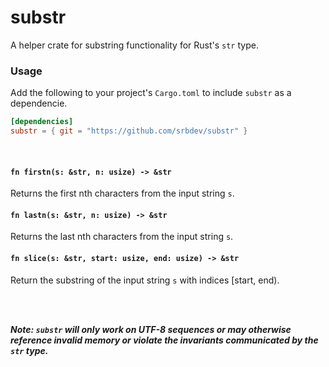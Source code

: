 # substr

A helper crate for substring functionality for Rust's `str` type.

### Usage

Add the following to your project's `Cargo.toml` to include `substr` as a dependencie.

```toml
[dependencies]
substr = { git = "https://github.com/srbdev/substr" }
```
<br /> 

#### ```fn firstn(s: &str, n: usize) -> &str```

Returns the first nth characters from the input string `s`.

#### ```fn lastn(s: &str, n: usize) -> &str```

Returns the last nth characters from the input string `s`.

#### ```fn slice(s: &str, start: usize, end: usize) -> &str```

Return the substring of the input string `s` with indices [start, end).

<br />
<br /> 

***Note: `substr` will only work on UTF-8 sequences or may otherwise reference invalid memory or
violate the invariants communicated by the `str` type.***
